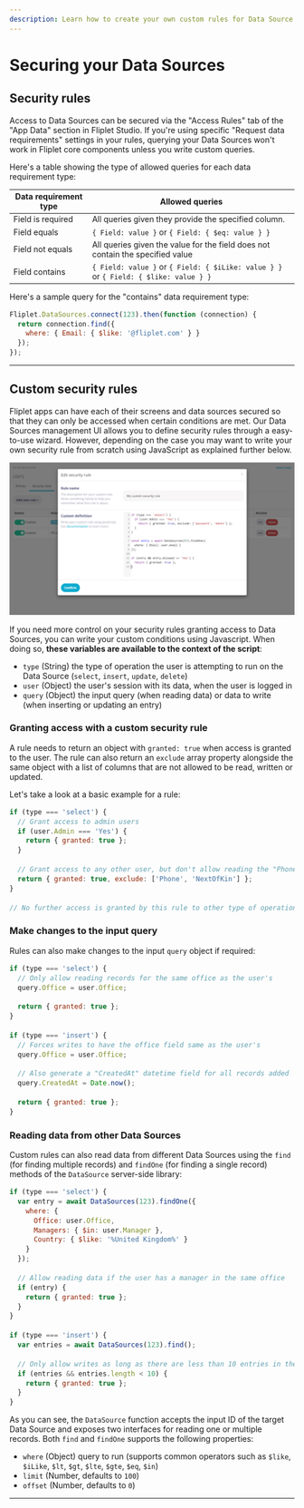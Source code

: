 ```yaml
---
description: Learn how to create your own custom rules for Data Source access.
---
```


# Securing your Data Sources

## Security rules

Access to Data Sources can be secured via the "Access Rules" tab of the "App Data" section in Fliplet Studio. If you're using specific "Request data requirements" settings in your rules, querying your Data Sources won't work in Fliplet core components unless you write custom queries.

Here's a table showing the type of allowed queries for each data requirement type:

| Data requirement type | Allowed queries                                                                       |
|-----------------------|---------------------------------------------------------------------------------------|
| Field is required     | All queries given they provide the specified column.                                  |
| Field equals          | `{ Field: value }` or `{ Field: { $eq: value } }`                                     |
| Field not equals      | All queries given the value for the field does not contain the specified value        |
| Field contains        | `{ Field: value }` or `{ Field: { $iLike: value } }` or `{ Field: { $like: value } }` |

Here's a sample query for the "contains" data requirement type:

```js
Fliplet.DataSources.connect(123).then(function (connection) {
  return connection.find({
    where: { Email: { $like: '@fliplet.com' } }
  });
});
```

---

## Custom security rules

Fliplet apps can have each of their screens and data sources secured so that they can only be accessed when certain conditions are met. Our Data Sources management UI allows you to define security rules through a easy-to-use wizard. However, depending on the case you may want to write your own security rule from scratch using JavaScript as explained further below.

![Custom security](assets/img/datasource-custom-security.png)

If you need more control on your security rules granting access to Data Sources, you can write your custom conditions using Javascript. When doing so, **these variables are available to the context of the script**:

- `type` (String) the type of operation the user is attempting to run on the Data Source (`select`, `insert`, `update`, `delete`)
- `user` (Object) the user's session with its data, when the user is logged in
- `query` (Object) the input query (when reading data) or data to write (when inserting or updating an entry)

### Granting access with a custom security rule

A rule needs to return an object with `granted: true` when access is granted to the user. The rule can also return an `exclude` array property alongside the same object with a list of columns that are not allowed to be read, written or updated.

Let's take a look at a basic example for a rule:

```js
if (type === 'select') {
  // Grant access to admin users
  if (user.Admin === 'Yes') {
    return { granted: true };
  }

  // Grant access to any other user, but don't allow reading the "Phone" and "NextOfKin" columns
  return { granted: true, exclude: ['Phone', 'NextOfKin'] };
}

// No further access is granted by this rule to other type of operations
```

### Make changes to the input query

Rules can also make changes to the input `query` object if required:

```js
if (type === 'select') {
  // Only allow reading records for the same office as the user's
  query.Office = user.Office;

  return { granted: true };
}

if (type === 'insert') {
  // Forces writes to have the office field same as the user's
  query.Office = user.Office;

  // Also generate a "CreatedAt" datetime field for all records added
  query.CreatedAt = Date.now();

  return { granted: true };
}
```

### Reading data from other Data Sources

Custom rules can also read data from different Data Sources using the `find` (for finding multiple records) and `findOne` (for finding a single record) methods of the `DataSource` server-side library:

```js
if (type === 'select') {
  var entry = await DataSources(123).findOne({
    where: {
      Office: user.Office,
      Managers: { $in: user.Manager },
      Country: { $like: '%United Kingdom%' }
    }
  });

  // Allow reading data if the user has a manager in the same office
  if (entry) {
    return { granted: true };
  }
}

if (type === 'insert') {
  var entries = await DataSources(123).find();

  // Only allow writes as long as there are less than 10 entries in the target Data Source
  if (entries && entries.length < 10) {
    return { granted: true };
  }
}
```

As you can see, the `DataSource` function accepts the input ID of the target Data Source and exposes two interfaces for reading one or multiple records. Both `find` and `findOne` supports the following properties:

- `where` (Object) query to run (supports common operators such as `$like`, `$iLike`, `$lt`, `$gt`, `$lte`, `$gte`, `$eq`, `$in`)
- `limit` (Number, defaults to `100`)
- `offset` (Number, defaults to `0`)

---
